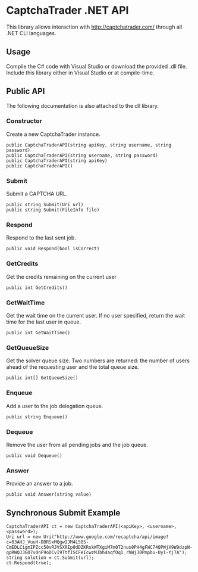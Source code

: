 CaptchaTrader .NET API
======================

This library allows interaction with http://captchatrader.com/ through all .NET CLI languages.

Usage
-----

Compile the C# code with Visual Studio or download the provided .dll file.  Include this library either in Visual Studio or at compile-time.

Public API
----------

The following documentation is also attached to the dll library.

### Constructor

Create a new CaptchaTrader instance.

	public CaptchaTraderAPI(string apiKey, string username, string password)
	public CaptchaTraderAPI(string username, string password)
	public CaptchaTraderAPI(string apiKey)
	public CaptchaTraderAPI()

### Submit

Submit a CAPTCHA URL.

	public string Submit(Uri url)
	public string Submit(FileInfo file)
	
### Respond

Respond to the last sent job.

	public void Respond(bool isCorrect)

### GetCredits

Get the credits remaining on the current user

	public int GetCredits()

### GetWaitTime

Get the wait time on the current user.  If no user specified, return the wait time for the last user in queue.

	public int GetWaitTime()

### GetQueueSize

Get the solver queue size. Two numbers are returned: the number of users ahead of the requesting user and the total queue size.

	public int[] GetQueueSize()

### Enqueue

Add a user to the job delegation queue.

	public string Enqueue()

### Dequeue

Remove the user from all pending jobs and the job queue.

	public void Dequeue()

### Answer

Provide an answer to a job.

	public void Answer(string value)

Synchronous Submit Example
--------------------------

	CaptchaTraderAPI ct = new CaptchaTraderAPI(<apiKey>, <username>, <password>);
	Uri url = new Uri("http://www.google.com/recaptcha/api/image?c=03AHJ_VuuH-DBRSxMQgwIJM4L5B5-CmEDLCigmIPZcc50vRJVSXRIp0dDZKRskWTXgiM7m0T2nus0PH4gFWC74QPWjX9W9dzpN-qpRWQJ3GO7v4nF9oDCvI9TtfISCFeIcwzMJbh4aqfOq1_rhWjJ0Pmpbu-Uy1-Yj7A");
	string solution = ct.Submit(url);
	ct.Respond(true);